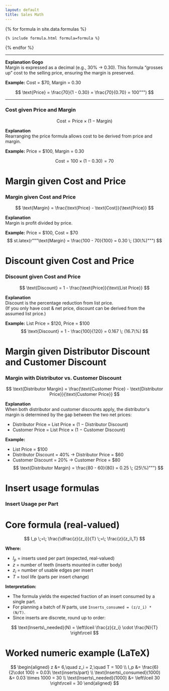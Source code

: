 ```yaml
---
layout: default
title: Sales Math
---
```



{% for formula in site.data.formulas %}

	{% include formula.html formula=formula %}

{% endfor %}


---
**Explanation Gogo**  
Margin is expressed as a decimal (e.g., 30% → 0.30).  This formula “grosses up” cost to the selling price, ensuring the margin is preserved.  

**Example:** Cost = $70, Margin = 0.30  

$$
\text{Price} = \frac{70}{1 - 0.30} = \frac{70}{0.70} = 100""")
$$

---
### Cost given Price and Margin
$$
\text{Cost} = \text{Price} \times (1 - \text{Margin})
$$

**Explanation**  
Rearranging the price formula allows cost to be derived from price and margin.  

**Example:** Price = $100, Margin = 0.30  

$$
\text{Cost} = 100 \times (1 - 0.30) = 70
$$

# Margin given Cost and Price
### Margin given Cost and Price
$$
\text{Margin} = \frac{\text{Price} - \text{Cost}}{\text{Price}}
$$

**Explanation**  
Margin is profit divided by price.  

**Example:** Price = $100, Cost = $70  
$$
st.latex(r"""\text{Margin} = \frac{100 - 70}{100} = 0.30 \; (30\%)""")
$$

# Discount given Cost and Price
### Discount given Cost and Price
$$
\text{Discount} = 1 - \frac{\text{Price}}{\text{List Price}}
$$

**Explanation**  
Discount is the percentage reduction from list price.  
(If you only have cost & net price, discount can be derived from the assumed list price.)  

**Example:** List Price = $120, Price = $100  
$$
\text{Discount} = 1 - \frac{100}{120} = 0.167 \; (16.7\%)
$$

# Margin given Distributor Discount and Customer Discount
### Margin with Distributor vs. Customer Discount
$$
\text{Distributor Margin} =
\frac{\text{Customer Price} - \text{Distributor Price}}{\text{Customer Price}}
$$

**Explanation**  
When both distributor and customer discounts apply, the distributor's margin is determined by the gap between the two net prices:  

- Distributor Price = List Price × (1 − Distributor Discount)  
- Customer Price = List Price × (1 − Customer Discount)  

**Example:**  
- List Price = $100  
- Distributor Discount = 40% → Distributor Price = $60  
- Customer Discount = 20% → Customer Price = $80  
$$
\text{Distributor Margin} = \frac{80 - 60}{80} = 0.25 \; (25\%)""")
$$


# Insert usage formulas
### Insert Usage per Part

# Core formula (real-valued)
$$
I_p \;=\; \frac{\dfrac{z}{z_i}}{T} \;=\; \frac{z}{z_i\,T}
$$


**Where:**  
- $I_p$ = inserts used per part (expected, real-valued)  
- $z$ = number of teeth (inserts mounted in cutter body)  
- $z_i$ = number of usable edges per insert  
- $T$ = tool life (parts per insert change)

**Interpretation:**  
- The formula yields the expected fraction of an insert consumed by a single part.  
- For planning a batch of $N$ parts, use `Inserts_consumed = (z/z_i) * (N/T)`.  
- Since inserts are discrete, round up to order:  

$$
\text{Inserts\_needed}(N) = \left\lceil \frac{z}{z_i} \cdot \frac{N}{T} \right\rceil
$$

# Worked numeric example (LaTeX)
$$
\begin{aligned}
z &= 6,\quad z_i = 2,\quad T = 100 \\
I_p &= \frac{6}{2\cdot 100} = 0.03\ \text{inserts/part} \\
\text{Inserts\_consumed}(1000) &= 0.03 \times 1000 = 30 \\
\text{Inserts\_needed}(1000) &= \left\lceil 30 \right\rceil = 30
\end{aligned}
$$